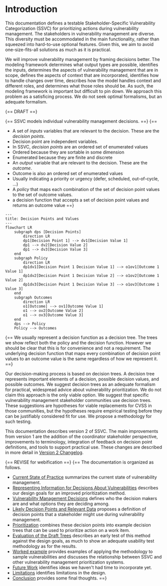 

# Introduction

This documentation defines a testable Stakeholder-Specific Vulnerability Categorization (SSVC) for prioritizing actions during vulnerability management.
The stakeholders in vulnerability management are diverse.
This diversity must be accommodated in the main functionality, rather than squeezed into hard-to-use optional features.
Given this, we aim to avoid one-size-fits-all solutions as much as it is practical.

We will improve vulnerability management by framing decisions better.
The modeling framework determines what output types are possible, identifies the inputs, determines the aspects of vulnerability management that are in scope, defines the aspects of context that are incorporated, identifies how to handle changes over time, describes how the model handles context and different roles, and determines what those roles should be.
As such, the modeling framework is important but difficult to pin down.
We approach this problem as a satisficing process.
We do not seek optimal formalisms, but an adequate formalism.

{== DRAFT ==}

{== SSVC models individual vulnerability management decisions. ==} 
{==
- A set of _inputs_ variables that are relevant to the decision. These are the _decision points_. 
- Decision point are independent variables.
- In SSVC, _decision points_ are an ordered set of enumerated values
- Ordered because they are sortable in some dimension
- Enumerated because they are finite and discrete
- An _output_ variable that are relevant to the decision. These are the _outcome_.
- Outcome is also an ordered set of enumerated values
- Usually indicating a priority or urgency (defer, scheduled, out-of-cycle, ...)
- A _policy_ that maps each combination of the set of decision point values to the set of outcome values.
- a decision function that accepts a set of decision point values and returns an outcome value
==}

```mermaid
---
title: Decision Points and Values
---
flowchart LR
    subgraph dps [Decision Points]
        direction LR
        dp1[Decision Point 1] --> dv1[Decision Value 1]
        dp1 --> dv2[Decision Value 2]
        dp1 --> dv3[Decision Value 3]
    end
    subgraph Policy
        direction LR
        dp1dv1[Decision Point 1 Decision Value 1] --> o1ov1[Outcome 1 Value 1]
        dp1dv2[Decision Point 1 Decision Value 2] --> o1ov2[Outcome 1 Value 2]
        dp1dv3[Decision Point 1 Decision Value 3] --> o1ov3[Outcome 1 Value 3]
    end
    subgraph Outcomes
        direction LR
        o1[Outcome] --> ov1[Outcome Value 1]
        o1 --> ov2[Outcome Value 2]
        o1 --> ov3[Outcome Value 3]
    end
    dps --> Policy
    Policy --> Outcomes
```


{== We usually represent a decision function as a decision tree.
The trees we show reflect both the policy and the decision function.
However we should be clear that this is for convenience and not a requirement.
The underlying decision function that maps every combination of decision point values to an outcome value is the same regardless of how we represent it.
==}


Our decision-making process is based on decision trees.
A decision tree represents important elements of a decision, possible decision values, and possible outcomes.
We suggest decision trees as an adequate formalism for practical, widespread advice about vulnerability prioritization.
We do not claim this approach is the only viable option.
We suggest that specific vulnerability management stakeholder communities use decision trees.
These suggestions are hypotheses for viable replacements for CVSS in those communities, but the hypotheses require empirical testing before they can be justifiably considered fit for use.
We propose a methodology for such testing.

This documentation describes version 2 of SSVC.
The main improvements from version 1 are the addition of the coordinator stakeholder perspective, improvements to terminology, integration of feedback on decision point definitions, and tools to support practical use.
These changes are described in more detail in [Version 2 Changelog](#version-2-changelog).

{== REVISE for webification ==}
{== The documentation is organized as follows.

- [Current State of Practice](#current-state-of-practice) summarizes the current state of vulnerability management.
- [Representing Information for Decisions About Vulnerabilities](#representing-information-for-decisions-about-vulnerabilities) describes our design goals for an improved prioritization method.
- [Vulnerability Management Decisions](#vulnerability-management-decisions) defines who the decision makers are and what options they are deciding among.
- [Likely Decision Points and Relevant Data](#likely-decision-points-and-relevant-data) proposes a definition of decision points that a stakeholder might use during vulnerability management.
- [Prioritization](#prioritization) combines these decision points into example decision trees that can be used to prioritize action on a work item.
- [Evaluation of the Draft Trees](#evaluation-of-the-draft-trees) describes an early test of this method against the design goals, as much to show an adequate usability test methodology as for the results.
- [Worked example](#worked-example) provides examples of applying the methodology to sample vulnerabilities and discusses the relationship between SSVC and other vulnerability management prioritization systems.
- [Future Work](#future-work) identifies ideas we haven't had time to incorporate yet.
- [Limitations](#limitations) identifies limitations in the design.
- [Conclusion](#conclusion) provides some final thoughts.
 ==}
